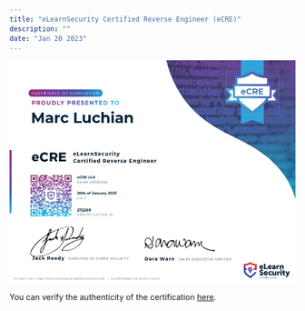 ```yaml
---
title: "eLearnSecurity Certified Reverse Engineer (eCRE)"
description: ""
date: "Jan 20 2023"
---
```


![](/src/content/projects/ecre-3/image.png)

You can verify the authenticity of the certification [here](https://verified.elearnsecurity.com/certificates/dd0159be-2f13-44ce-91a4-69fb2dfb405d).